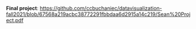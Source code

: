 **Final project**: https://github.com/ccbuchaniec/datavisualization-fall2021/blob/67568a219acbc38772291fbbdaa6d2915a14c219/Sean%20Project.pdf
